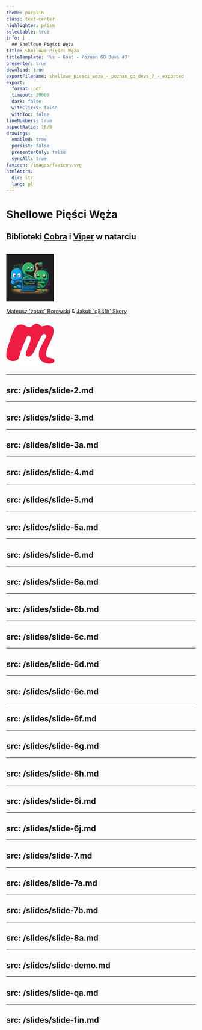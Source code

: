 ```yaml
---
theme: purplin
class: text-center
highlighter: prism
selectable: true
info: |
  ## Shellowe Pięści Węża
title: Shellowe Pięści Węża
titleTemplate: '%s - Goat - Poznan GO Devs #7'
presenter: true
download: true
exportFilename: shellowe_piesci_weza_-_poznan_go_devs_7_-_exported
export:
  format: pdf
  timeout: 30000
  dark: false
  withClicks: false
  withToc: false
lineNumbers: true
aspectRatio: 16/9
drawings:
  enabled: true
  persist: false
  presenterOnly: false
  syncAll: true
favicon: /images/favicon.svg
htmlAttrs:
  dir: ltr
  lang: pl
---
```


# Shellowe Pięści Węża

## Biblioteki [Cobra](https://cobra.dev) i [Viper](https://github.com/spf13/viper) w natarciu  
<br>
<img src="/images/go_programming_language_mascot_and_two_snakes_as_friends_midjourney.png" style="width:25%; height:25%;margin:auto" class="m-40 h-40 rounded shadow" title="snakes" alt="Go Programming Language Mascot and two snakes as friends midjourney"/>

[Mateusz 'zotax' Borowski](https://mateuszborowski.pl) & [Jakub 'q84fh' Skory](https://q84fh.net)

<!-- Copy this block for every slide -->
<BarBottom  title="Goat - Poznań Go Devs #7">
  <Item text="Meetup">
    <a href="https://www.meetup.com/pl-PL/goat-poznan-go-devs/"><img src="/images/meetup-icon.svg" class="w-5"/></a>
  </Item>
</BarBottom>


<!-- Use boilerplate.md for new slides -->
<!-- Plan prezentacji -->
---
src: /slides/slide-2.md
---

<!-- Dlaczego Cobra i Viper są *awesome* ? - quote -->
---
src: /slides/slide-3.md
---

<!-- Dlaczego Cobra i Viper są *awesome* ? - happy people -->
---
src: /slides/slide-3a.md
---

<!-- Kto za tym stoi i czy pozostanę bez wsparcia tydzień po wrzuceniu na proda? -->
---
src: /slides/slide-4.md
---

<!-- Do czego te biblioteki się nadają? - quote -->
---
src: /slides/slide-5.md
---

<!-- Do czego te biblioteki się nadają? - tabelka -->
---
src: /slides/slide-5a.md
---

<!-- Cobra - quote -->
---
src: /slides/slide-6.md
---

<!-- Cobra - provides -->
---
src: /slides/slide-6a.md
---

<!-- Cobra - budowa CLI -->
---
src: /slides/slide-6b.md
---

<!-- Cobra - struktura, instalacja i import -->
---
src: /slides/slide-6c.md
---

<!-- Cobra - Minimum naszego CLI -->
---
src: /slides/slide-6d.md
---

<!-- Cobra - Minimum naszego CLI - rootCmd -->
---
src: /slides/slide-6e.md
---

<!-- Cobra - Minimum naszego CLI - init() -->
---
src: /slides/slide-6f.md
---

<!-- Cobra - Minimum naszego CLI - Flagi -->
---
src: /slides/slide-6g.md
---

<!-- Cobra - Minimum naszego CLI - Argumenty -->
---
src: /slides/slide-6h.md
---

<!-- Cobra - Sugestie przy błędnych komendach -->
---
src: /slides/slide-6i.md
---

<!-- Sugestie przy błędnych komendach - SuggestFor -->
---
src: /slides/slide-6j.md
---

<!-- Vuper - quote -->
---
src: /slides/slide-7.md
---

<!-- Viper - provides -->
---
src: /slides/slide-7a.md
---

<!-- Viper - 12factors -->
---
src: /slides/slide-7b.md
---

<!-- Viper - demoz -->
---
src: /slides/slide-8a.md
---

<!-- Viper - Demo -->
---
src: /slides/slide-demo.md
---

<!-- Viper - Q&A -->
---
src: /slides/slide-qa.md
---

<!-- FIN -->
---
src: /slides/slide-fin.md
---